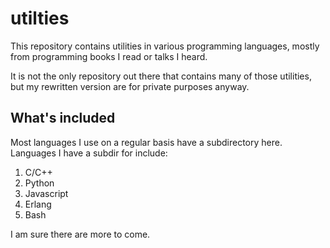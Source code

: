 utilties
======

This repository contains utilities in various programming languages, mostly from 
programming books I read or talks I heard.

It is not the only repository out there that contains many of those utilities,
but my rewritten version are for private purposes anyway.

What's included
---------------

Most languages I use on a regular basis have a subdirectory here. Languages
I have a subdir for include:

1. C/C++
2. Python
3. Javascript
4. Erlang
5. Bash

I am sure there are more to come.
